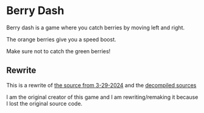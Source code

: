 # Berry Dash

Berry dash is a game where you catch berries by moving left and right.

The orange berries give you a speed boost.

Make sure not to catch the green berries!

## Rewrite

This is a rewrite of [the source from 3-29-2024](https://github.com/BerryDash/source-3-29-2024) and the [decompiled sources](https://github.com/BerryDash/decompiled)

I am the original creator of this game and I am rewriting/remaking it because I lost the original source code.
